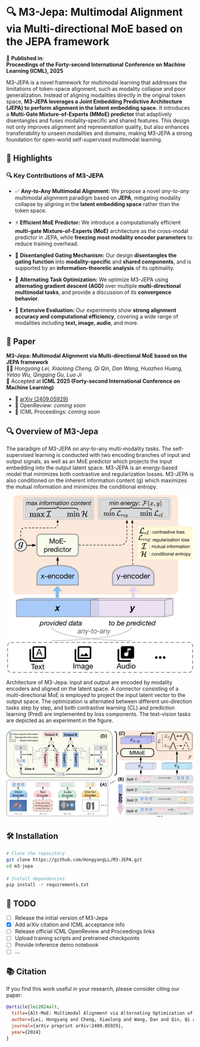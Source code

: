 # 🔍 M3-Jepa: Multimodal Alignment via Multi-directional MoE based on the JEPA framework
📢 **Published in**:  
**Proceedings of the Forty-second International Conference on Machine Learning (ICML), 2025**

M3-JEPA is a novel framework for multimodal learning that addresses the limitations of token-space alignment, such as modality collapse and poor generalization. Instead of aligning modalities directly in the original token space, **M3-JEPA leverages a Joint Embedding Predictive Architecture (JEPA) to perform alignment in the latent embedding space.** It introduces a **Multi-Gate Mixture-of-Experts (MMoE) predictor** that adaptively disentangles and fuses modality-specific and shared features. This design not only improves alignment and representation quality, but also enhances transferability to unseen modalities and domains, making M3-JEPA a strong foundation for open-world self-supervised multimodal learning.

## 🚀 Highlights

### 🔍 Key Contributions of M3-JEPA

- ✅ **Any-to-Any Multimodal Alignment:** We propose a novel *any-to-any* multimodal alignment paradigm based on **JEPA**, mitigating modality collapse by aligning in the **latent embedding space** rather than the token space.

- ⚡ **Efficient MoE Predictor:** We introduce a computationally efficient **multi-gate Mixture-of-Experts (MoE)** architecture as the cross-modal predictor in JEPA, while **freezing most modality encoder parameters** to reduce training overhead.

- 🔄 **Disentangled Gating Mechanism:** Our design **disentangles the gating function** into **modality-specific** and **shared components**, and is supported by an **information-theoretic analysis** of its optimality.

- 🔁 **Alternating Task Optimization:** We optimize M3-JEPA using **alternating gradient descent (AGD)** over multiple **multi-directional multimodal tasks**, and provide a discussion of its **convergence behavior**.

- 🧪 **Extensive Evaluation:** Our experiments show **strong alignment accuracy and computational efficiency**, covering a wide range of modalities including **text, image, audio**, and more.

## 📄 Paper

**M3-Jepa: Multimodal Alignment via Multi-directional MoE based on the JEPA framework**  
👨‍💻 *Hongyang Lei, Xiaolong Cheng, Qi Qin, Dan Wang, Huazhen Huang, Yetao Wu, Qingqing Gu, Luo Ji*  
📍 Accepted at **ICML 2025 (Forty-second International Conference on Machine Learning)**

- 📄 [arXiv (2409.05929)](https://arxiv.org/pdf/2409.05929)  
- 📝 OpenReview: *coming soon*  
- 🔗 ICML Proceedings: *coming soon*

## 🔍 Overview of M3-Jepa
The paradigm of M3-JEPA on any-to-any multi-modality tasks. The self-supervised learning is conducted with two encoding branches of input and output signals, as well as an MoE predictor which projects the input embedding into the output latent space. M3-JEPA is an energy-based model that minimizes both contrastive and regularization losses. M3-JEPA is also conditioned on the inherent information content (g) which maximizes the mutual information and minimizes the conditional entropy.
<p align="center">
  <img src="image/figure_1.jpg" alt="M3-Jepa Architecture" width="500"/>
</p>

Architecture of M3-Jepa: input and output are encoded by modality encoders and aligned on the latent space. A connector consisting of a multi-directional MoE is employed to project the input latent vector to the output space. The optimization is alternated between different uni-direction tasks step by step, and both contrastive learning (CL) and prediction learning (Pred) are implemented by loss components. The text-vision tasks are depicted as an experiment in the figure.
<p align="center">
  <img src="image/figure_2.jpg" alt="M3-Jepa Architecture" width="900"/>
</p>

## 🛠 Installation

```bash
# Clone the repository
git clone https://github.com/HongyangLL/M3-JEPA.git
cd m3-jepa

# Install dependencies
pip install -r requirements.txt
```

## 📌 TODO

- [ ] Release the initial version of M3-Jepa
- [x] Add arXiv citation and ICML acceptance info
- [ ] Release official ICML OpenReview and Proceedings links
- [ ] Upload training scripts and pretrained checkpoints
- [ ] Provide inference demo notebook
- [ ] ...
## 📚 Citation

If you find this work useful in your research, please consider citing our paper:

```bibtex
@article{lei2024alt,
  title={Alt-MoE: Multimodal Alignment via Alternating Optimization of Multi-directional MoE with Unimodal Models},
  author={Lei, Hongyang and Cheng, Xiaolong and Wang, Dan and Qin, Qi and Huang, Huazhen and Wu, Yetao and Gu, Qingqing and Jiang, Zhonglin and Chen, Yong and Ji, Luo},
  journal={arXiv preprint arXiv:2409.05929},
  year={2024}
}

